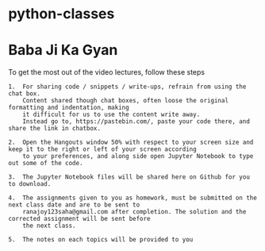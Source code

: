 # python-classes
# Baba Ji Ka Gyan
To get the most out of the video lectures, follow these steps

    1.  For sharing code / snippets / write-ups, refrain from using the chat box.
        Content shared though chat boxes, often loose the original formatting and indentation, making 
        it difficult for us to use the content write away.
        Instead go to, https://pastebin.com/, paste your code there, and share the link in chatbox.
        
    2.  Open the Hangouts window 50% with respect to your screen size and keep it to the right or left of your screen according 
        to your preferences, and along side open Jupyter Notebook to type out some of the code.
        
    3.  The Jupyter Notebook files will be shared here on Github for you to download.
    
    4.  The assignments given to you as homework, must be submitted on the next class date and are to be sent to 
        ranajoy123saha@gmail.com after completion. The solution and the corrected assignment will be sent before
        the next class.
    
    5.  The notes on each topics will be provided to you
